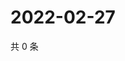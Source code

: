 # 2022-02-27

共 0 条

<!-- BEGIN WEIBO -->
<!-- 最后更新时间 Sun Feb 27 2022 06:13:23 GMT+0800 (China Standard Time) -->

<!-- END WEIBO -->

